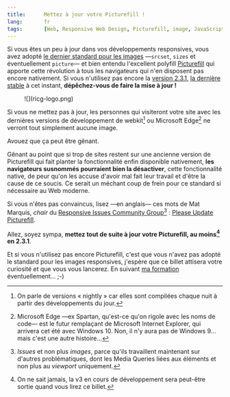 ```yaml
---
title:      Mettez à jour votre Picturefill !
lang:       fr
tags:       [Web, Responsive Web Design, Picturefill, image, JavaScript]
---
```


Si vous êtes un peu à jour dans vos développements responsives, vous avez adopté [le dernier standard pour les images](http://responsiveimages.org/) —`srcset`, `sizes` et éventuellement `picture`— et bien entendu l'excellent polyfill [Picturefill](https://scottjehl.github.io/picturefill/) qui apporte cette révolution à tous les navigateurs qui n'en disposent pas encore nativement. Si vous n'utilisez pas encore la [version 2.3.1](https://github.com/scottjehl/picturefill/releases/tag/2.3.1), [la dernière stable](https://github.com/scottjehl/picturefill/releases) à cet instant, **dépêchez-vous de faire la mise à jour !**
<figure markdown="1">
  ![](ricg-logo.png)
</figure>

Si vous ne mettez pas à jour, les personnes qui visiteront votre site avec les dernières versions de développement de webkit[^nightly] ou Microsoft Edge[^edge] ne verront tout simplement aucune image.

[^nightly]: On parle de versions « nightly » car elles sont compilées chaque nuit à partir des développements du jour.

[^edge]: Microsoft Edge —ex Spartan, qu'est-ce qu'on rigole avec les noms de code— est le futur remplaçant de Microsoft Internet Explorer, qui arrivera cet été avec Windows 10. Non, il n'y aura pas de Windows 9… mais c'est une autre histoire…

Avouez que ça peut être gênant.

Gênant au point que si trop de sites restent sur une ancienne version de Picturefill qui fait planter la fonctionnalité enfin disponible nativement, **les navigateurs susnommés pourraient bien la désactiver**, cette fonctionnalité native, de peur qu'on les accuse d'avoir mal fait leur travail et d'être la cause de ce soucis. Ce serait un méchant coup de frein pour ce standard si nécessaire au Web moderne.

Si vous n'êtes pas convaincus, lisez —en anglais— ces mots de Mat Marquis, *chair* du [Responsive Issues Community Group](http://ricg.io/)[^issues] : [Please Update Picturefill](https://css-tricks.com/please-update-picturefill/).

[^issues]: *Issues* et non plus *images*, parce qu'ils travaillent maintenant sur d'autres problématiques, dont les Media Queries liées aux éléments et non plus au *viewport* uniquement.

Allez, soyez sympa, **mettez tout de suite à jour votre Picturefill, au moins[^aumoins] en 2.3.1**.

[^aumoins]: On ne sait jamais, la v3 en cours de développement sera peut-être sortie quand vous lirez ce billet.

Et si vous n'utilisez pas encore Picturefill, c'est que vous n'avez pas adopté le standard pour les images responsives, j'espère que ce billet attisera votre curiosité et que vous vous lancerez. En suivant [ma formation](http://clever-institut.com/formation/formation-responsive-web-design) éventuellement… ;-)
